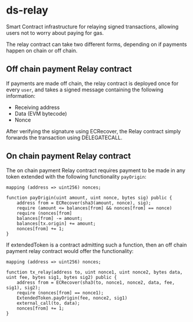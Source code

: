 # ds-relay
Smart Contract infrastructure for relaying signed transactions, allowing users not to worry about paying for gas.

The relay contract can take two different forms, depending on if payments happen on chain or off chain.

## Off chain payment Relay contract
If payments are made off chain, the relay contract is deployed once for every `user`, and takes a signed message containing the following information:

- Receiving address
- Data (EVM bytecode)
- Nonce

After verifying the signature using ECRecover, the Relay contract simply forwards the transaction using DELEGATECALL.

## On chain payment Relay contract 

The on chain payment Relay contract requires payment to be made in any token extended with the following functionality `payOrigin`:
```
mapping (address => uint256) nonces;

function payOrigin(uint amount, uint nonce, bytes sig) public {
    address from = ECRecover(sha3(amount, nonce), sig);
    require (amount <= balances[from] && nonces[from] == nonce)
    require (nonces[from]
    balances[from] -= amount;
    balances[tx.origin] += amount;
    nonces[from] += 1;
}
```

If extendedToken is a contract admitting such a function, then an off chain payment relay contract
would offer the functionality:

```
mapping (address => uint256) nonces;

function tx_relay(address to, uint nonce1, uint nonce2, bytes data, uint fee, bytes sig1, bytes sig2) public {
    address from = ECRecover(sha3(to, nonce1, nonce2, data, fee, sig1), sig2);
    require (nonces[from] == nonce1);
    ExtendedToken.payOrigin(fee, nonce2, sig1)
    external_call(to, data);
    nonces[from] += 1;
}
```
